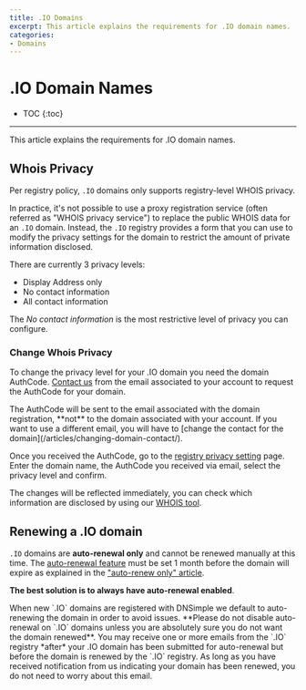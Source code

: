 ```yaml
---
title: .IO Domains
excerpt: This article explains the requirements for .IO domain names.
categories:
- Domains
---
```


# .IO Domain Names

* TOC
{:toc}

---

This article explains the requirements for .IO domain names.

## Whois Privacy

Per registry policy, `.IO` domains only supports registry-level WHOIS privacy.

In practice, it's not possible to use a proxy registration service (often referred as "WHOIS privacy service") to replace the public WHOIS data for an `.IO` domain. Instead, the `.IO` registry provides a form that you can use to modify the privacy settings for the domain to restrict the amount of private information disclosed.

There are currently 3 privacy levels:

- Display Address only
- No contact information
- All contact information

The _No contact information_ is the most restrictive level of privacy you can configure.

### Change Whois Privacy

To change the privacy level for your .IO domain you need the domain AuthCode. [Contact us](https://dnsimple.com/contact) from the email associated to your account to request the AuthCode for your domain.

<note>
The AuthCode will be sent to the email associated with the domain registration, **not** to the domain associated with your account. If you want to use a different email, you will have to [change the contact for the domain](/articles/changing-domain-contact/).
</note>

Once you received the AuthCode, go to the [registry privacy setting](https://www.nic.io/privacy.xzx) page. Enter the domain name, the AuthCode you received via email, select the privacy level and confirm.

The changes will be reflected immediately, you can check which information are disclosed by using our [WHOIS tool](https://dnsimple.com/whois).


## Renewing a .IO domain

`.IO` domains are **auto-renewal only** and cannot be renewed manually at this time. The [auto-renewal feature](/articles/domain-auto-renewal) must be set 1 month before the domain will expire as explained in the ["auto-renew only" article](/articles/auto-renew-only-domains).

**The best solution is to always have auto-renewal enabled**.

<warning>
When new `.IO` domains are registered with DNSimple we default to auto-renewing the domain in order to avoid issues. **Please do not disable auto-renewal on `.IO` domains unless you are absolutely sure you do not want the domain renewed**.
</warning>

<note>
You may receive one or more emails from the `.IO` registry *after* your .IO domain has been submitted for auto-renewal but before the domain is renewed by the `.IO` registry. As long as you have received notification from us indicating your domain has been renewed, you do not need to worry about this email.
</note>
